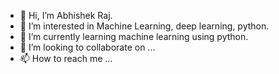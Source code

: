 - 👋 Hi, I’m Abhishek Raj.
- 👀 I’m interested in Machine Learning, deep learning, python.
- 🌱 I’m currently learning machine learning using python.
- 💞️ I’m looking to collaborate on ...
- 📫 How to reach me ...

<!---
abhi-raj27/abhi-raj27 is a ✨ special ✨ repository because its `README.md` (this file) appears on your GitHub profile.
You can click the Preview link to take a look at your changes.
--->
